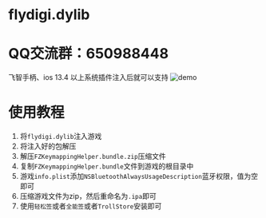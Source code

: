 # flydigi.dylib
# QQ交流群：650988448
飞智手柄、ios 13.4 以上系统插件注入后就可以支持
![demo](./demo.png)
# 使用教程
1. 将`flydigi.dylib`注入游戏
2. 将注入好的包解压
3. 解压`FZKeymappingHelper.bundle.zip`压缩文件
4. 复制`FZKeymappingHelper.bundle`文件到游戏的根目录中
5. 游戏`info.plist`添加`NSBluetoothAlwaysUsageDescription`蓝牙权限，值为空即可
6. 压缩游戏文件为zip，然后重命名为`.ipa`即可
7. 使用`轻松签`或者`全能签`或者`TrollStore`安装即可
